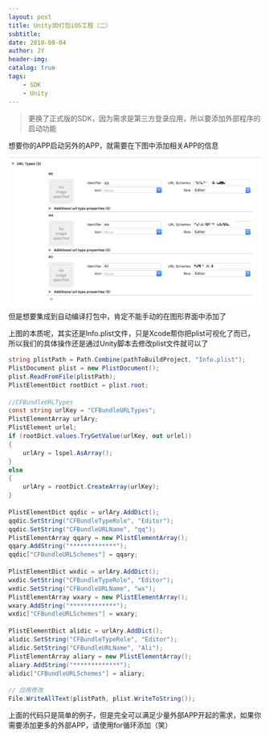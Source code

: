 ```yaml
---
layout: post
title: Unity3D打包iOS工程（二）
subtitle: 
date: 2018-08-04
author: JY
header-img: 
catalog: true
tags: 
    - SDK
    - Unity
---
```

> 更换了正式版的SDK，因为需求是第三方登录应用，所以要添加外部程序的启动功能


想要你的APP启动另外的APP，就需要在下图中添加相关APP的信息

![](/images/iOS/URLType.png)

但是想要集成到自动编译打包中，肯定不能手动的在图形界面中添加了

上图的本质呢，其实还是Info.plist文件，只是Xcode帮你把plist可视化了而已，所以我们的具体操作还是通过Unity脚本去修改plist文件就可以了

```c#
string plistPath = Path.Combine(pathToBuildProject, "Info.plist");
PlistDocument plist = new PlistDocument();
plist.ReadFromFile(plistPath);
PlistElementDict rootDict = plist.root;

//CFBundleURLTypes
const string urlKey = "CFBundleURLTypes";
PlistElementArray urlAry;
PlistElement urlel;
if (rootDict.values.TryGetValue(urlKey, out urlel))
{
	urlAry = lspel.AsArray();
}
else
{
	urlAry = rootDict.CreateArray(urlKey);
}

PlistElementDict qqdic = urlAry.AddDict();
qqdic.SetString("CFBundleTypeRole", "Editor");
qqdic.SetString("CFBundleURLName", "qq");
PlistElementArray qqary = new PlistElementArray();
qqary.AddString("*************");
qqdic["CFBundleURLSchemes"] = qqary;

PlistElementDict wxdic = urlAry.AddDict();
wxdic.SetString("CFBundleTypeRole", "Editor");
wxdic.SetString("CFBundleURLName", "wx");
PlistElementArray wxary = new PlistElementArray();
wxary.AddString("*************");
wxdic["CFBundleURLSchemes"] = wxary;

PlistElementDict alidic = urlAry.AddDict();
alidic.SetString("CFBundleTypeRole", "Editor");
alidic.SetString("CFBundleURLName", "Ali");
PlistElementArray aliary = new PlistElementArray();
aliary.AddString("*************");
alidic["CFBundleURLSchemes"] = aliary;

// 应用修改
File.WriteAllText(plistPath, plist.WriteToString());
```

上面的代码只是简单的例子，但是完全可以满足少量外部APP开起的需求，如果你需要添加更多的外部APP，请使用for循环添加（笑）